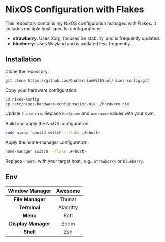 # NixOS Configuration with Flakes

This repository contains my NixOS configuration managed with Flakes. It includes multiple host-specific configurations:

- **strawberry**: Uses Xorg, focuses on stability, and is frequently updated.
- **blueberry**: Uses Wayland and is updated less frequently.

## Installation

Clone the repository:

   ```bash
   git clone https://github.com/QuaternionWithSoul/nixos-config.git
   ```

Copy your hardware configuration:

   ```bash
   cd nixos-config
   cp /etc/nixos/hardware-configuration.nix ./hardware.nix
   ```

Update `flake.nix`:
   Replace `hostname` and `username` values with your own.

Build and apply the NixOS configuration:

   ```bash
   sudo nixos-rebuild switch --flake .#<host>
   ```

Apply the home-manager configuration:

   ```bash
   home-manager switch --flake .#<host>
   ```

Replace `<host>` with your target host, e.g., `strawberry` or `blueberry`.

## Env

 **Window Manager**  | Awesome
:-------------------:|:---------:
 **File Manager**    | Thunar
 **Terminal**        | Alacritty
 **Menu**            | Rofi
 **Display Manager** | Sddm
 **Shell**           | Zsh
